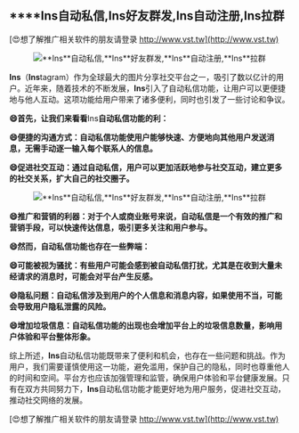 ## ****Ins**自动私信,**Ins**好友群发,**Ins**自动注册,**Ins**拉群**

[😍想了解推广相关软件的朋友请登录 http://www.vst.tw](http://www.vst.tw)

 <center><img src="https://vst.tw/MP4/tuiguang/png/1.png" alt="**Ins**自动私信,**Ins**好友群发,**Ins**自动注册,**Ins**拉群"></center>

**Ins**（**Ins**tagram）作为全球最大的图片分享社交平台之一，吸引了数以亿计的用户。近年来，随着技术的不断发展，**Ins**引入了自动私信功能，让用户可以更便捷地与他人互动。这项功能给用户带来了诸多便利，同时也引发了一些讨论和争议。

**😄首先，让我们来看看**Ins**自动私信功能的利：**

**😄便捷的沟通方式：自动私信功能使用户能够快速、方便地向其他用户发送消息，无需手动逐一输入每个联系人的信息。**

**😄促进社交互动：通过自动私信，用户可以更加活跃地参与社交互动，建立更多的社交关系，扩大自己的社交圈子。**

 <center><img src="https://vst.tw/MP4/tuiguang/png/6.png" alt="**Ins**自动私信,**Ins**好友群发,**Ins**自动注册,**Ins**拉群"></center>

**😄推广和营销的利器：对于个人或商业账号来说，自动私信是一个有效的推广和营销手段，可以快速传达信息，吸引更多关注和用户参与。**

**😄然而，自动私信功能也存在一些弊端：**

**😄可能被视为骚扰：有些用户可能会感到被自动私信打扰，尤其是在收到大量未经请求的消息时，可能会对平台产生反感。**

**😄隐私问题：自动私信涉及到用户的个人信息和消息内容，如果使用不当，可能会导致用户隐私泄露的风险。**

**😄增加垃圾信息：自动私信功能的出现也会增加平台上的垃圾信息数量，影响用户体验和平台整体形象。**

综上所述，**Ins**自动私信功能既带来了便利和机会，也存在一些问题和挑战。作为用户，我们需要谨慎使用这一功能，避免滥用，保护自己的隐私，同时也尊重他人的时间和空间。平台方也应该加强管理和监管，确保用户体验和平台健康发展。只有在双方共同努力下，**Ins**自动私信功能才能更好地为用户服务，促进社交互动，推动社交网络的发展。

[😍想了解推广相关软件的朋友请登录 http://www.vst.tw](http://www.vst.tw)



